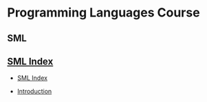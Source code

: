 # Programming Languages Course

## SML
## [SML Index](./Material/Tutorials/sml/)
* [SML Index](./Material/Tutorials/sml/)

* [Introduction](./Material/Tutorials/sml/introduction.md)
 
